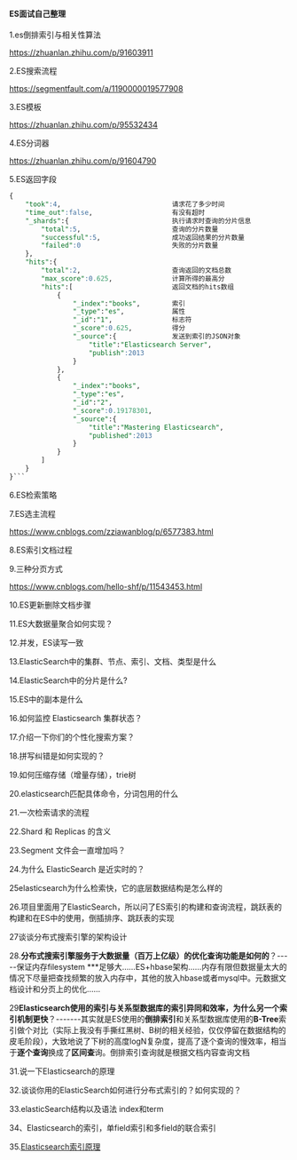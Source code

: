#### ES面试自己整理

1.es倒排索引与相关性算法

https://zhuanlan.zhihu.com/p/91603911

2.ES搜索流程

https://segmentfault.com/a/1190000019577908

3.ES模板

https://zhuanlan.zhihu.com/p/95532434

4.ES分词器

https://zhuanlan.zhihu.com/p/91604790

5.ES返回字段

```sql
{
    "took":4,                            请求花了多少时间
    "time_out":false,				  	 有没有超时
    "_shards":{    						 执行请求时查询的分片信息
        "total":5,     					 查询的分片数量
        "successful":5,  				 成功返回结果的分片数量
        "failed":0   					 失败的分片数量
    },
    "hits":{
        "total":2,       				 查询返回的文档总数
        "max_score":0.625,  			 计算所得的最高分
        "hits":[						 返回文档的hits数组
            {
                "_index":"books",		 索引
                "_type":"es",     		 属性
                "_id":"1",      		 标志符
                "_score":0.625,      	 得分
                "_source":{			  	 发送到索引的JSON对象
                    "title":"Elasticsearch Server",
                    "publish":2013
                }
            },
            {
                "_index":"books",
                "_type":"es",
                "_id":"2",
                "_score":0.19178301,
                "_source":{
                    "title":"Mastering Elasticsearch",
                    "published":2013
                }
            }
        ]
    }
}```
```

6.ES检索策略



7.ES选主流程

https://www.cnblogs.com/zziawanblog/p/6577383.html

8.ES索引文档过程

9.三种分页方式

https://www.cnblogs.com/hello-shf/p/11543453.html

10.ES更新删除文档步骤

11.ES大数据量聚合如何实现？

12.并发，ES读写一致

13.ElasticSearch中的集群、节点、索引、文档、类型是什么

14.ElasticSearch中的分片是什么?

15.ES中的副本是什么

16.如何监控 Elasticsearch 集群状态？

17.介绍一下你们的个性化搜索方案？

18.拼写纠错是如何实现的？

19.如何压缩存储（增量存储），trie树

20.elasticsearch匹配具体命令，分词包用的什么

21.一次检索请求的流程

22.Shard 和 Replicas 的含义

23.Segment 文件会一直增加吗？

24.为什么 ElasticSearch 是近实时的？

25elasticsearch为什么检索快，它的底层数据结构是怎么样的

26.项目里面用了ElasticSearch，所以问了ES索引的构建和查询流程，跳跃表的构建和在ES中的使用，倒插排序、跳跃表的实现

27谈谈分布式搜索引擎的架构设计



28.**分布式搜索引擎服务于大数据量（百万上亿级）的优化查询功能是如何的**？-----保证内存filesystem ***足够大……ES+hbase架构……内存有限但数据量太大的情况下尽量把查找频繁的放入内存中，其他的放入hbase或者mysql中。元数据文档设计和分页上的优化……



29**Elasticsearch使用的索引与关系型数据库的索引异同和效率，为什么另一个索引机制更快**？-------其实就是ES使用的**倒排索引**和关系型数据库使用的**B-Tree**索引做个对比（实际上我没有手撕红黑树、B树的相关经验，仅仅停留在数据结构的皮毛阶段），大致地说了下树的高度logN复杂度，提高了逐个查询的慢效率，相当于**逐个查询**换成了**区间查**询。倒排索引查询就是根据文档内容查询文档

31.说一下Elasticsearch的原理

32.谈谈你用的ElasticSearch如何进行分布式索引的？如何实现的？

33.elasticSearch结构以及语法 index和term

34、Elasticsearch的索引，单field索引和多field的联合索引

35.[Elasticsearch索引原理](https://blog.csdn.net/cyony/article/details/65437708?locationNum=9&fps=1)